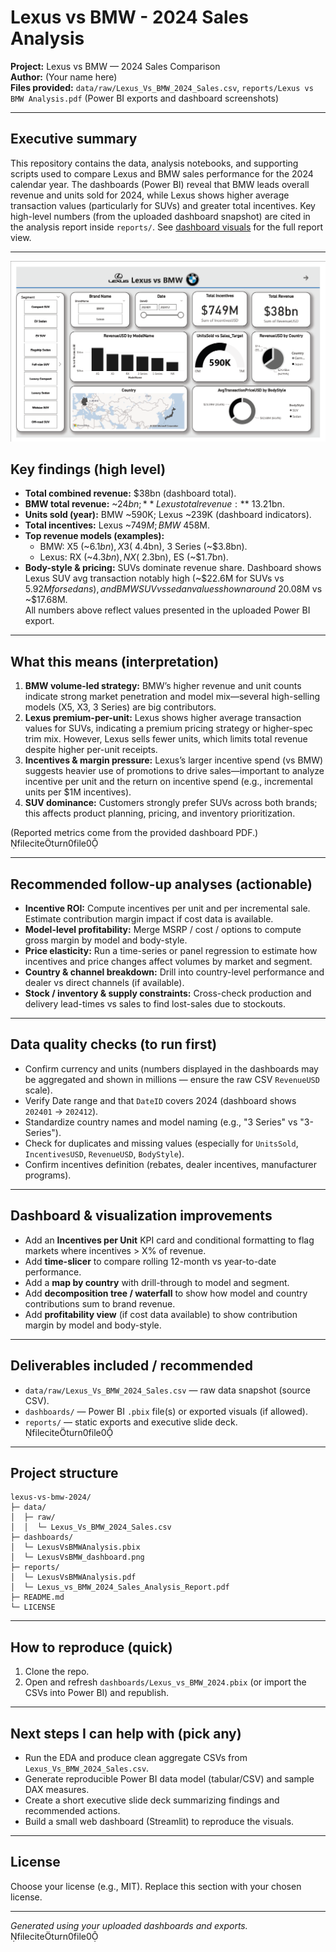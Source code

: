 
# Lexus vs BMW - 2024 Sales Analysis

**Project:** Lexus vs BMW — 2024 Sales Comparison  
**Author:** (Your name here)  
**Files provided:** `data/raw/Lexus_Vs_BMW_2024_Sales.csv`, `reports/Lexus vs BMW Analysis.pdf` (Power BI exports and dashboard screenshots)

---

## Executive summary
This repository contains the data, analysis notebooks, and supporting scripts used to compare Lexus and BMW sales performance for the 2024 calendar year. The dashboards (Power BI) reveal that BMW leads overall revenue and units sold for 2024, while Lexus shows higher average transaction values (particularly for SUVs) and greater total incentives. Key high-level numbers (from the uploaded dashboard snapshot) are cited in the analysis report inside `reports/`. See [dashboard visuals](reports/LexusVsBMWAnalysis.pdf) for the full report view.

---

![Dashboard](dashboard/LexusVsBMW_dashboard.png)

## Key findings (high level)
- **Total combined revenue:** $38bn (dashboard total).  
- **BMW total revenue:** ~$24bn; **Lexus total revenue:** ~$13.21bn.  
- **Units sold (year):** BMW ~590K; Lexus ~239K (dashboard indicators).  
- **Total incentives:** Lexus ~$749M; BMW ~$458M.  
- **Top revenue models (examples):**  
  - BMW: X5 (~$6.1bn), X3 (~$4.4bn), 3 Series (~$3.8bn).  
  - Lexus: RX (~$4.3bn), NX (~$2.3bn), ES (~$1.7bn).  
- **Body-style & pricing:** SUVs dominate revenue share. Dashboard shows Lexus SUV avg transaction notably high (~$22.6M for SUVs vs $5.92M for sedans), and BMW SUV vs sedan values shown around ~$20.08M vs ~$17.68M.  
All numbers above reflect values presented in the uploaded Power BI export.

---

## What this means (interpretation)
1. **BMW volume-led strategy:** BMW’s higher revenue and unit counts indicate strong market penetration and model mix—several high-selling models (X5, X3, 3 Series) are big contributors.  
2. **Lexus premium-per-unit:** Lexus shows higher average transaction values for SUVs, indicating a premium pricing strategy or higher-spec trim mix. However, Lexus sells fewer units, which limits total revenue despite higher per-unit receipts.  
3. **Incentives & margin pressure:** Lexus’s larger incentive spend (vs BMW) suggests heavier use of promotions to drive sales—important to analyze incentive per unit and the return on incentive spend (e.g., incremental units per $1M incentives).  
4. **SUV dominance:** Customers strongly prefer SUVs across both brands; this affects product planning, pricing, and inventory prioritization.

(Reported metrics come from the provided dashboard PDF.) fileciteturn0file0

---

## Recommended follow-up analyses (actionable)
- **Incentive ROI:** Compute incentives per unit and per incremental sale. Estimate contribution margin impact if cost data is available.  
- **Model-level profitability:** Merge MSRP / cost / options to compute gross margin by model and body-style.  
- **Price elasticity:** Run a time-series or panel regression to estimate how incentives and price changes affect volumes by market and segment.  
- **Country & channel breakdown:** Drill into country-level performance and dealer vs direct channels (if available).  
- **Stock / inventory & supply constraints:** Cross-check production and delivery lead-times vs sales to find lost-sales due to stockouts.

---

## Data quality checks (to run first)
- Confirm currency and units (numbers displayed in the dashboards may be aggregated and shown in millions — ensure the raw CSV `RevenueUSD` scale).
- Verify Date range and that `DateID` covers 2024 (dashboard shows `202401` → `202412`).
- Standardize country names and model naming (e.g., "3 Series" vs "3-Series").
- Check for duplicates and missing values (especially for `UnitsSold`, `IncentivesUSD`, `RevenueUSD`, `BodyStyle`).
- Confirm incentives definition (rebates, dealer incentives, manufacturer programs).

---

## Dashboard & visualization improvements
- Add an **Incentives per Unit** KPI card and conditional formatting to flag markets where incentives > X% of revenue.  
- Add **time-slicer** to compare rolling 12-month vs year-to-date performance.  
- Add a **map by country** with drill-through to model and segment.  
- Add **decomposition tree / waterfall** to show how model and country contributions sum to brand revenue.  
- Add **profitability view** (if cost data available) to show contribution margin by model and body-style.

---

## Deliverables included / recommended
- `data/raw/Lexus_Vs_BMW_2024_Sales.csv` — raw data snapshot (source CSV).  
- `dashboards/` — Power BI `.pbix` file(s) or exported visuals (if allowed).  
- `reports/` — static exports and executive slide deck. fileciteturn0file0

---

## Project structure
```
lexus-vs-bmw-2024/
├─ data/
│  ├─ raw/
│  │  └─ Lexus_Vs_BMW_2024_Sales.csv
├─ dashboards/
│  └─ LexusVsBMWAnalysis.pbix
│  └─ LexusVsBMW_dashboard.png
├─ reports/
│  └─ LexusVsBMWAnalysis.pdf
│  └─ Lexus_vs_BMW_2024_Sales_Analysis_Report.pdf
├─ README.md
└─ LICENSE
```

---

## How to reproduce (quick)
1. Clone the repo.  
2. Open and refresh `dashboards/Lexus_vs_BMW_2024.pbix` (or import the CSVs into Power BI) and republish.

---

## Next steps I can help with (pick any)
- Run the EDA and produce clean aggregate CSVs from `Lexus_Vs_BMW_2024_Sales.csv`.  
- Generate reproducible Power BI data model (tabular/CSV) and sample DAX measures.  
- Create a short executive slide deck summarizing findings and recommended actions.  
- Build a small web dashboard (Streamlit) to reproduce the visuals.

---

## License
Choose your license (e.g., MIT). Replace this section with your chosen license.

---
*Generated using your uploaded dashboards and exports.* fileciteturn0file0

